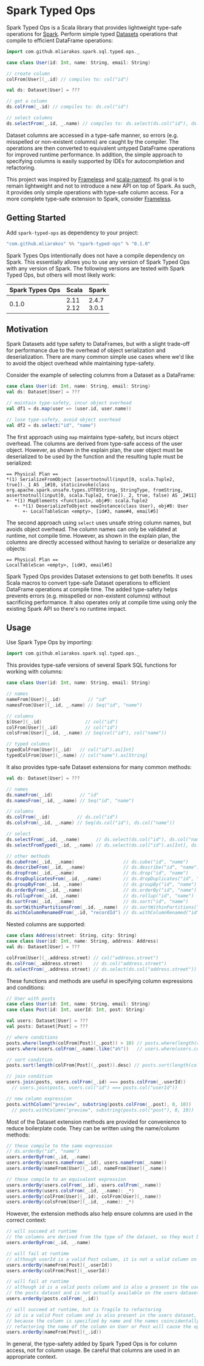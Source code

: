 # Spark Typed Ops

Spark Typed Ops is a Scala library that provides lightweight type-safe operations for [Spark](https://spark.apache.org/). Perform simple typed [Datasets](https://spark.apache.org/docs/latest/sql-programming-guide.html) operations that compile to efficient DataFrame operations:

```scala
import com.github.mliarakos.spark.sql.typed.ops._

case class User(id: Int, name: String, email: String)

// create column
colFrom[User](_.id) // compiles to: col("id")

val ds: Dataset[User] = ???

// get a column
ds.colFrom(_.id) // compiles to: ds.col("id")

// select columns
ds.selectFrom(_.id, _.name) // compiles to: ds.select(ds.col("id"), ds.col("name"))
```

Dataset columns are accessed in a type-safe manner, so errors (e.g. misspelled or non-existent columns) are caught by the compiler. The operations are then converted to equivalent untyped DataFrame operations for improved runtime performance. In addition, the simple approach to specifying columns is easily supported by IDEs for autocompletion and refactoring.  

This project was inspired by [Frameless](https://github.com/typelevel/frameless) and [scala-nameof](https://github.com/dwickern/scala-nameof). Its goal is to remain lightweight and not to introduce a new API on top of Spark. As such, it provides only simple operations with type-safe column access. For a more complete type-safe extension to Spark, consider [Frameless](https://github.com/typelevel/frameless).

## Getting Started

Add `spark-typed-ops` as dependency to your project:

```scala
"com.github.mliarakos" %% "spark-typed-ops" % "0.1.0"
```

Spark Types Ops intentionally does not have a compile dependency on Spark. This essentially allows you to use any version of Spark Typed Ops with any version of Spark. The following versions are tested with Spark Typed Ops, but others will most likely work:

| Spark Types Ops | Scala | Spark |
| --- | --- | --- |
| 0.1.0 | 2.11 <br/> 2.12 | 2.4.7 <br/> 3.0.1 |

## Motivation

Spark Datasets add type safety to DataFrames, but with a slight trade-off for performance due to the overhead of object serialization and deserialization. There are many common simple use cases where we'd like to avoid the object overhead while maintaining type-safety.

Consider the example of selecting columns from a Dataset as a DataFrame:

```scala
case class User(id: Int, name: String, email: String)
val ds: Dataset[User] = ???

// maintain type-safety, incur object overhead
val df1 = ds.map(user => (user.id, user.name))

// lose type-safety, avoid object overhead
val df2 = ds.select("id", "name")
```

The first approach using `map` maintains type-safety, but incurs object overhead. The columns are derived from type-safe access of the user object. However, as shown in the explain plan, the user object must be deserialized to be used by the function and the resulting tuple must be serialized:

```
== Physical Plan ==
*(1) SerializeFromObject [assertnotnull(input[0, scala.Tuple2, true])._1 AS _1#10, staticinvoke(class org.apache.spark.unsafe.types.UTF8String, StringType, fromString, assertnotnull(input[0, scala.Tuple2, true])._2, true, false) AS _2#11]
+- *(1) MapElements <function1>, obj#9: scala.Tuple2
   +- *(1) DeserializeToObject newInstance(class User), obj#8: User
      +- LocalTableScan <empty>, [id#3, name#4, email#5]
```

The second approach using `select` uses unsafe string column names, but avoids object overhead. The column names can only be validated at runtime, not compile time. However, as shown in the explain plan, the columns are directly accessed without having to serialize or deserialize any objects:

```
== Physical Plan ==
LocalTableScan <empty>, [id#3, email#5]
```

Spark Typed Ops provides Dataset extensions to get both benefits. It uses Scala macros to convert type-safe Dataset operations to efficient DataFrame operations at compile time. The added type-safety helps prevents errors (e.g. misspelled or non-existent columns) without sacrificing performance. It also operates only at compile time using only the existing Spark API so there's no runtime impact.

## Usage

Use Spark Type Ops by importing:

```scala
import com.github.mliarakos.spark.sql.typed.ops._
```

This provides type-safe versions of several Spark SQL functions for working with columns:

```scala
case class User(id: Int, name: String, email: String)

// names
nameFrom[User](_.id)          // "id"
namesFrom[User](_.id, _.name) // Seq("id", "name")

// columns
$[User](_.id)                // col("id")
colFrom[User](_.id)          // col("id")
colsFrom[User](_.id, _.name) // Seq(col("id"), col("name"))

// typed columns
typedColFrom[User](_.id)   // col("id").as[Int]
typedColFrom[User](_.name) // col("name").as[String]
```

It also provides type-safe Dataset extensions for many common methods:

```scala
val ds: Dataset[User] = ???

// names
ds.nameFrom(_.id)          // "id"
ds.namesFrom(_.id, _.name) // Seq("id", "name")

// columns
ds.colFrom(_.id)          // ds.col("id")
ds.colsFrom(_.id, _.name) // Seq(ds.col("id"), ds.col("name"))

// select
ds.selectFrom(_.id, _.name)      // ds.select(ds.col("id"), ds.col("name"))
ds.selectFromTyped(_.id, _.name) // ds.select(ds.col("id").as[Int], ds.col("name").as[String])

// other methods
ds.cubeFrom(_.id, _.name)                  // ds.cube("id", "name")
ds.describeFrom(_.id, _.name)              // ds.describe("id", "name")
ds.dropFrom(_.id, _.name)                  // ds.drop("id", "name")
ds.dropDuplicatesFrom(_.id, _.name)        // ds.dropDuplicates("id", "name")
ds.groupByFrom(_.id, _.name)               // ds.groupBy("id", "name")
ds.orderByFrom(_.id, _.name)               // ds.orderBy("id", "name")
ds.rollupFrom(_.id, _.name)                // ds.rollup("id", "name")
ds.sortFrom(_.id, _.name)                  // ds.sort("id", "name")
ds.sortWithinPartitionsFrom(_.id, _.name)  // ds.sortWithinPartitions("id", "name")
ds.withColumnRenamedFrom(_.id, "recordId") // ds.withColumnRenamed("id", "recordId")
```

Nested columns are supported:

```scala
case class Address(street: String, city: String)
case class User(id: Int, name: String, address: Address)
val ds: Dataset[User] = ???

colFrom[User](_.address.street) // col("address.street")
ds.colFrom(_.address.street)    // ds.col("address.street")
ds.selectFrom(_.address.street) // ds.select(ds.col("address.street"))
```

These functions and methods are useful in specifying column expressions and conditions:

```scala
// User with posts
case class User(id: Int, name: String, email: String)
case class Post(id: Int, userId: Int, post: String)

val users: Dataset[User] = ???
val posts: Dataset[Post] = ???

// where conditions
posts.where(length(colFrom[Post](_.post)) > 10) // posts.where(length(col("post")) > 10)
users.where(users.colFrom(_.name).like("a%"))   // users.where(users.col("name").like("a%"))

// sort condition
posts.sort(length(colFrom[Post](_.post)).desc) // posts.sort(length(col("post")).desc)

// join condition
users.join(posts, users.colFrom(_.id) === posts.colFrom(_.userId))
  // users.join(posts, users.col("id") === posts.col("userId"))

// new column expression
posts.withColumn("preview", substring(posts.colFrom(_.post), 0, 10))
  // posts.withColumn("preview", substring(posts.col("post"), 0, 10))
```

Most of the Dataset extension methods are provided for convenience to reduce boilerplate code. They can be written using the name/column methods:

```scala
// these compile to the same expression
// ds.orderBy("id", "name")
users.orderByFrom(_.id, _.name)
users.orderBy(users.nameFrom(_.id), users.nameFrom(_.name))
users.orderBy(nameFrom[User](_.id), nameFrom[User](_.name))

// these compile to an equivalent expression
users.orderBy(users.colFrom(_.id), users.colFrom(_.name))
users.orderBy(users.colsFrom(_.id, _.name): _*)
users.orderBy(colFrom[User](_.id), colFrom[User](_.name))
users.orderBy(colsFrom[User](_.id, _.name): _*)
```

However, the extension methods also help ensure columns are used in the correct context:

```scala
// will succeed at runtime
// the columns are derived from the type of the dataset, so they must be valid on the dataset
users.orderByFrom(_.id, _.name)

// will fail at runtime
// although userId is a valid Post column, it is not a valid column on the users dataset
users.orderBy(nameFrom[Post](_.userId))
users.orderBy(colFrom[Post](_.userId))

// will fail at runtime
// although id is a valid posts column and is also a present in the users dataset, the column references
// the posts dataset and is not actually available on the users dataset
users.orderBy(posts.colFrom(_.id))

// will succeed at runtime, but is fragile to refactoring
// id is a valid Post column and is also present in the users dataset, but the operation succeeds only 
// because the column is specified by name and the names coincidentally match
// refactoring the name of the column on User or Post will cause the operation to fail at runtime
users.orderBy(nameFrom[Post](_.id))
```

In general, the type-safety added by Spark Typed Ops is for column access, not for column usage. Be careful that columns are used in an appropriate context.
